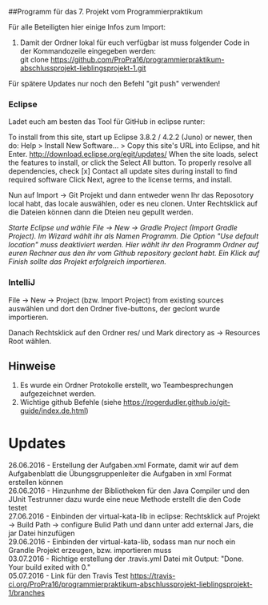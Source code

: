 ##Programm für das 7. Projekt vom Programmierpraktikum 

Für alle Beteiligten hier einige Infos zum Import:<br />
1. Damit der Ordner lokal für euch verfügbar ist muss folgender Code in der Kommandozeile eingegeben werden:<br />
git clone https://github.com/ProPra16/programmierpraktikum-abschlussprojekt-lieblingsprojekt-1.git

Für spätere Updates nur noch den Befehl "git push" verwenden!

### Eclipse 

Ladet euch am besten das Tool für GitHub in eclipse runter:


To install from this site, start up Eclipse 3.8.2 / 4.2.2 (Juno) or newer, then do:
Help > Install New Software... >
Copy this site's URL into Eclipse, and hit Enter.
        http://download.eclipse.org/egit/updates/
When the site loads, select the features to install, or click the Select All button.
To properly resolve all dependencies, check
[x] Contact all update sites during install to find required software
Click Next, agree to the license terms, and install.

Nun auf Import -> Git Projekt und dann entweder wenn Ihr das Reposotory local habt, das locale auswählen, oder es neu clonen.
Unter Rechtsklick auf die Dateien können dann die Dteien neu gepullt werden.

*Starte Eclipse und wähle File -> New -> Gradle Project (Import Gradle Project). Im Wizard wählt ihr als Namen Programm. Die Option "Use default location" muss deaktiviert werden. Hier wählt ihr den Programm Ordner auf euren Rechner aus den ihr vom Github repository geclont habt. Ein Klick auf Finish sollte das Projekt erfolgreich importieren.*

### IntelliJ

File -> New -> Project (bzw. Import Project) from existing sources auswählen und dort den Ordner five-buttons, der geclont wurde importieren.

Danach Rechtsklick auf den Ordner res/ und Mark directory as -> Resources Root wählen.

## Hinweise

1. Es wurde ein Ordner Protokolle erstellt, wo Teambesprechungen aufgezeichnet werden.
2. Wichtige github Befehle (siehe https://rogerdudler.github.io/git-guide/index.de.html)


# Updates

26.06.2016 - Erstellung der Aufgaben.xml Formate, damit wir auf dem Aufgabenblatt die Übungsgruppenleiter die Aufgaben in xml Format erstellen können<br />
26.06.2016 - Hinzunhme der Bibliotheken für den Java Compiler und den JUnit Testrunner dazu wurde eine neue Methode erstellt die den Code testet<br />
27.06.2016 - Einbinden der virtual-kata-lib in eclipse: Rechtsklick auf Projekt -> Build Path -> configure Bulid Path und dann unter add external Jars, die jar Datei hinzufügen<br />
29.06.2016 - Einbinden der virtual-kata-lib, sodass man nur noch ein Grandle Projekt erzeugen, bzw. importieren muss<br />
03.07.2016 - Richtige erstellung der .travis.yml Datei mit Output: "Done. Your build exited with 0."<br />
05.07.2016 - Link für den Travis Test https://travis-ci.org/ProPra16/programmierpraktikum-abschlussprojekt-lieblingsprojekt-1/branches
